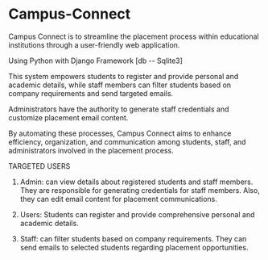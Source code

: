 # Campus-Connect

Campus Connect is to streamline the placement process within educational institutions through a user-friendly web application.

Using Python with Django Framework [db -- Sqlite3]

This system empowers students to register and provide personal and academic details, while staff members can filter students based on company requirements and send targeted emails. 
 
Administrators have the authority to generate staff credentials and customize placement email content. 

By automating these processes, Campus Connect aims to enhance efficiency, organization, and communication among students, staff, and administrators involved in the placement process.

TARGETED USERS 

1. Admin: can view details about registered students and staff members.
          They are responsible for generating credentials for staff members.
          Also, they can edit email content for placement communications.

2. Users: Students can register and provide comprehensive personal and academic details.
   
3. Staff: can filter students based on company requirements.
          They can send emails to selected students regarding placement opportunities.
